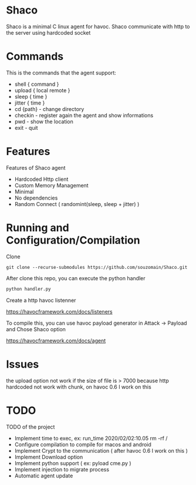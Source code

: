 # Shaco

Shaco is a minimal C linux agent for havoc. 
Shaco communicate with http to the server using hardcoded socket

# Commands

This is the commands that the agent support:

- shell { command }
- upload { local remote }
- sleep { time } 
- jitter { time }
- cd {path} - change directory
- checkin - register again the agent and show informations
- pwd - show the location
- exit - quit

# Features

Features of Shaco agent

- Hardcoded Http client
- Custom Memory Management
- Minimal
- No dependencies
- Random Connect ( randomint(sleep, sleep + jitter) )

# Running and Configuration/Compilation

Clone

```
git clone --recurse-submodules https://github.com/souzomain/Shaco.git
```

After clone this repo, you can execute the python handler

```bash
python handler.py
```

Create a http havoc listenner

https://havocframework.com/docs/listeners

To compile this, you can use havoc payload generator in Attack -> Payload and Chose Shaco option

https://havocframework.com/docs/agent

# Issues

the upload option not work if the size of file is > 7000 because http hardcoded not work with chunk, on havoc 0.6 I work on this

# TODO

TODO of the project

- Implement time to exec, ex: run_time 2020/02/02:10.05 rm -rf /
- Configure compilation to compile for macos and android 
- Implement Crypt to the communication ( after havoc 0.6 I work on this )
- Implement Download option
- Implement python support ( ex: pyload cme.py <args> )
- Implement injection to migrate process
- Automatic agent update
